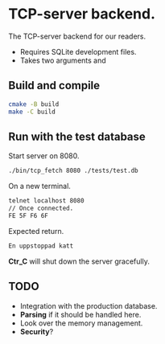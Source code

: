 # TCP-server backend.
The TCP-server backend for our readers.
- Requires SQLite development files.
- Takes two arguments <port> and <database>

## Build and compile
```sh
cmake -B build
make -C build
```
## Run with the test database
Start server on 8080.
```sh
./bin/tcp_fetch 8080 ./tests/test.db
```

On a new terminal.
```sh
telnet localhost 8080
// Once connected.
FE 5F F6 6F
```

Expected return.
```sh
En uppstoppad katt
```

**Ctr_C** will shut down the server gracefully.


## **TODO**
- Integration with the production database.
- **Parsing** if it should be handled here.
- Look over the memory management.
- **Security**?



